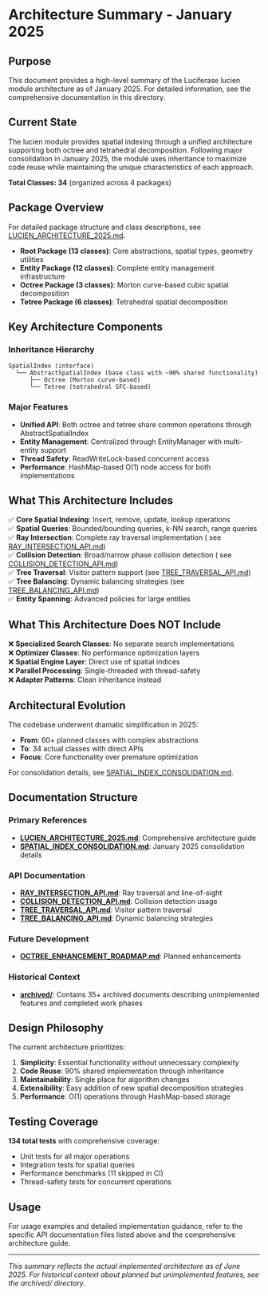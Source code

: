 # Architecture Summary - January 2025

## Purpose

This document provides a high-level summary of the Luciferase lucien module architecture as of January 2025. For
detailed information, see the comprehensive documentation in this directory.

## Current State

The lucien module provides spatial indexing through a unified architecture supporting both octree and tetrahedral
decomposition. Following major consolidation in January 2025, the module uses inheritance to maximize code reuse while
maintaining the unique characteristics of each approach.

**Total Classes: 34** (organized across 4 packages)

## Package Overview

For detailed package structure and class descriptions, see [LUCIEN_ARCHITECTURE_2025.md](./LUCIEN_ARCHITECTURE_2025.md).

- **Root Package (13 classes)**: Core abstractions, spatial types, geometry utilities
- **Entity Package (12 classes)**: Complete entity management infrastructure
- **Octree Package (3 classes)**: Morton curve-based cubic spatial decomposition
- **Tetree Package (6 classes)**: Tetrahedral spatial decomposition

## Key Architecture Components

### Inheritance Hierarchy

```
SpatialIndex (interface)
  └── AbstractSpatialIndex (base class with ~90% shared functionality)
      ├── Octree (Morton curve-based)
      └── Tetree (tetrahedral SFC-based)
```

### Major Features

- **Unified API**: Both octree and tetree share common operations through AbstractSpatialIndex
- **Entity Management**: Centralized through EntityManager with multi-entity support
- **Thread Safety**: ReadWriteLock-based concurrent access
- **Performance**: HashMap-based O(1) node access for both implementations

## What This Architecture Includes

✅ **Core Spatial Indexing**: Insert, remove, update, lookup operations  
✅ **Spatial Queries**: Bounded/bounding queries, k-NN search, range queries  
✅ **Ray Intersection**: Complete ray traversal implementation (
see [RAY_INTERSECTION_API.md](./RAY_INTERSECTION_API.md))  
✅ **Collision Detection**: Broad/narrow phase collision detection (
see [COLLISION_DETECTION_API.md](./COLLISION_DETECTION_API.md))  
✅ **Tree Traversal**: Visitor pattern support (see [TREE_TRAVERSAL_API.md](./TREE_TRAVERSAL_API.md))  
✅ **Tree Balancing**: Dynamic balancing strategies (see [TREE_BALANCING_API.md](./TREE_BALANCING_API.md))  
✅ **Entity Spanning**: Advanced policies for large entities

## What This Architecture Does NOT Include

❌ **Specialized Search Classes**: No separate search implementations  
❌ **Optimizer Classes**: No performance optimization layers  
❌ **Spatial Engine Layer**: Direct use of spatial indices  
❌ **Parallel Processing**: Single-threaded with thread-safety  
❌ **Adapter Patterns**: Clean inheritance instead

## Architectural Evolution

The codebase underwent dramatic simplification in 2025:

- **From**: 60+ planned classes with complex abstractions
- **To**: 34 actual classes with direct APIs
- **Focus**: Core functionality over premature optimization

For consolidation details, see [SPATIAL_INDEX_CONSOLIDATION.md](./archived/SPATIAL_INDEX_CONSOLIDATION.md).

## Documentation Structure

### Primary References

- **[LUCIEN_ARCHITECTURE_2025.md](./LUCIEN_ARCHITECTURE_2025.md)**: Comprehensive architecture guide
- **[SPATIAL_INDEX_CONSOLIDATION.md](./archived/SPATIAL_INDEX_CONSOLIDATION.md)**: January 2025 consolidation details

### API Documentation

- **[RAY_INTERSECTION_API.md](./RAY_INTERSECTION_API.md)**: Ray traversal and line-of-sight
- **[COLLISION_DETECTION_API.md](./COLLISION_DETECTION_API.md)**: Collision detection usage
- **[TREE_TRAVERSAL_API.md](./TREE_TRAVERSAL_API.md)**: Visitor pattern traversal
- **[TREE_BALANCING_API.md](./TREE_BALANCING_API.md)**: Dynamic balancing strategies

### Future Development

- **[OCTREE_ENHANCEMENT_ROADMAP.md](./OCTREE_ENHANCEMENT_ROADMAP.md)**: Planned enhancements

### Historical Context

- **[archived/](./archived/)**: Contains 35+ archived documents describing unimplemented features and completed work
  phases

## Design Philosophy

The current architecture prioritizes:

1. **Simplicity**: Essential functionality without unnecessary complexity
2. **Code Reuse**: 90% shared implementation through inheritance
3. **Maintainability**: Single place for algorithm changes
4. **Extensibility**: Easy addition of new spatial decomposition strategies
5. **Performance**: O(1) operations through HashMap-based storage

## Testing Coverage

**134 total tests** with comprehensive coverage:

- Unit tests for all major operations
- Integration tests for spatial queries
- Performance benchmarks (11 skipped in CI)
- Thread-safety tests for concurrent operations

## Usage

For usage examples and detailed implementation guidance, refer to the specific API documentation files listed above and
the comprehensive architecture guide.

---

*This summary reflects the actual implemented architecture as of June 2025. For historical context about planned but
unimplemented features, see the archived/ directory.*
